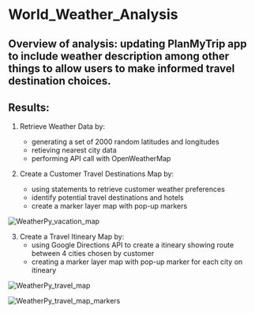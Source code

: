 # World_Weather_Analysis

## Overview of analysis: updating PlanMyTrip app to include weather description among other things to allow users to make informed travel destination choices. 

## Results: 
1) Retrieve Weather Data by:
	- generating a set of 2000 random latitudes and longitudes
	- retieving nearest city data
	- performing API call with OpenWeatherMap

2) Create a Customer Travel Destinations Map by:
	- using statements to retrieve customer weather preferences
	- identify potential travel destinations and hotels
	- create a marker layer map with pop-up markers

![WeatherPy_vacation_map](https://user-images.githubusercontent.com/96352427/153736113-311dec29-2aff-4a2f-b277-ccb0bfe2a823.PNG)

3) Create a Travel Itineary Map by:
	- using Google Directions API to create a itineary showing route between 4 cities chosen by customer
	- creating a marker layer map with pop-up marker for each city on itineary

![WeatherPy_travel_map](https://user-images.githubusercontent.com/96352427/153736132-0f74cd44-da28-4fb5-be1c-b5d289db8f38.PNG)

![WeatherPy_travel_map_markers](https://user-images.githubusercontent.com/96352427/153736138-d665eb87-3e09-4e21-b275-9d16d9b688f4.PNG)
